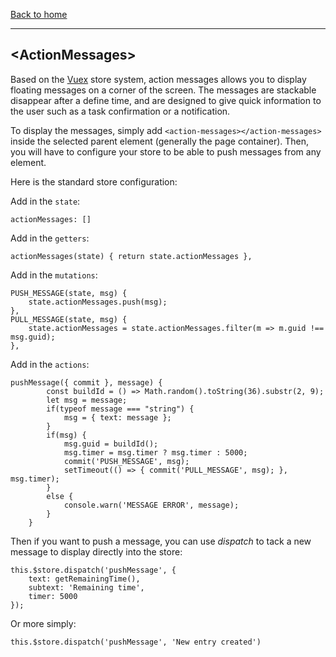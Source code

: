 [Back to home](https://github.com/misurida/eg-elements#eg-elements)

---

## \<ActionMessages\>


Based on the [Vuex](https://vuex.vuejs.org/guide/) store system, action messages allows you to display floating messages on a corner of the screen. The messages are stackable disappear after a define time, and are designed to give quick information to the user such as a task confirmation or a notification.

To display the messages, simply add `<action-messages></action-messages>` inside the selected parent element (generally the page container). Then, you will have to configure your store to be able to push messages from any element.

Here is the standard store configuration:

Add in the `state`:
```
actionMessages: []
```

Add in the `getters`:
```
actionMessages(state) { return state.actionMessages },
```

Add in the `mutations`:
```
PUSH_MESSAGE(state, msg) {
    state.actionMessages.push(msg);
},
PULL_MESSAGE(state, msg) {
    state.actionMessages = state.actionMessages.filter(m => m.guid !== msg.guid);
},
```

Add in the `actions`:
```
pushMessage({ commit }, message) {
        const buildId = () => Math.random().toString(36).substr(2, 9);
        let msg = message;
        if(typeof message === "string") {
            msg = { text: message };
        }
        if(msg) {
            msg.guid = buildId();
            msg.timer = msg.timer ? msg.timer : 5000;
            commit('PUSH_MESSAGE', msg);
            setTimeout(() => { commit('PULL_MESSAGE', msg); }, msg.timer);
        }
        else {
            console.warn('MESSAGE ERROR', message);
        }
    }
```

Then if you want to push a message, you can use *dispatch* to tack a new message to display directly into the store:
```
this.$store.dispatch('pushMessage', {
    text: getRemainingTime(),
    subtext: 'Remaining time',
    timer: 5000
});
```

Or more simply:
```
this.$store.dispatch('pushMessage', 'New entry created')
```